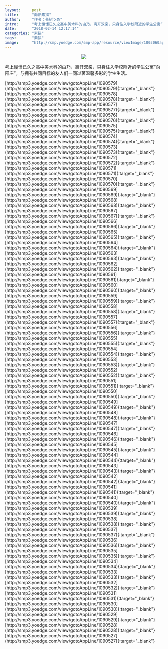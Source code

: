 ```yaml
---
layout:     post
title:      "向阳素描"
author:     "作者：苍树うめ"
intro:      "考上憧憬已久之高中美术科的由乃，离开双亲，只身住入学校附近的学生公寓“向阳庄”。与拥有共同目标的友人们一同过著温馨多彩的学生生活。"
date:       "2018-02-14 12:17:14"
categories: "素描"
tags:       "素描"
image:      "http://smp.yoedge.com/smp-app/resource/viewImage/1003060appline.png"
---
```

<div style="text-align: center">
<p><img src="http://smp.yoedge.com/smp-app/resource/viewImage/1003060appline.png"/></p>
</div>
<p class="post-meta">
<span>考上憧憬已久之高中美术科的由乃，离开双亲，只身住入学校附近的学生公寓“向阳庄”。与拥有共同目标的友人们一同过著温馨多彩的学生生活。</span>
</p>
[http://smp3.yoedge.com/view/gotoAppLine/1090579](http://smp3.yoedge.com/view/gotoAppLine/1090579){:target="_blank"}
[http://smp3.yoedge.com/view/gotoAppLine/1090578](http://smp3.yoedge.com/view/gotoAppLine/1090578){:target="_blank"}
[http://smp3.yoedge.com/view/gotoAppLine/1090577](http://smp3.yoedge.com/view/gotoAppLine/1090577){:target="_blank"}
[http://smp3.yoedge.com/view/gotoAppLine/1090576](http://smp3.yoedge.com/view/gotoAppLine/1090576){:target="_blank"}
[http://smp3.yoedge.com/view/gotoAppLine/1090575](http://smp3.yoedge.com/view/gotoAppLine/1090575){:target="_blank"}
[http://smp3.yoedge.com/view/gotoAppLine/1090574](http://smp3.yoedge.com/view/gotoAppLine/1090574){:target="_blank"}
[http://smp3.yoedge.com/view/gotoAppLine/1090573](http://smp3.yoedge.com/view/gotoAppLine/1090573){:target="_blank"}
[http://smp3.yoedge.com/view/gotoAppLine/1090572](http://smp3.yoedge.com/view/gotoAppLine/1090572){:target="_blank"}
[http://smp3.yoedge.com/view/gotoAppLine/1090571](http://smp3.yoedge.com/view/gotoAppLine/1090571){:target="_blank"}
[http://smp3.yoedge.com/view/gotoAppLine/1090570](http://smp3.yoedge.com/view/gotoAppLine/1090570){:target="_blank"}
[http://smp3.yoedge.com/view/gotoAppLine/1090569](http://smp3.yoedge.com/view/gotoAppLine/1090569){:target="_blank"}
[http://smp3.yoedge.com/view/gotoAppLine/1090568](http://smp3.yoedge.com/view/gotoAppLine/1090568){:target="_blank"}
[http://smp3.yoedge.com/view/gotoAppLine/1090567](http://smp3.yoedge.com/view/gotoAppLine/1090567){:target="_blank"}
[http://smp3.yoedge.com/view/gotoAppLine/1090566](http://smp3.yoedge.com/view/gotoAppLine/1090566){:target="_blank"}
[http://smp3.yoedge.com/view/gotoAppLine/1090565](http://smp3.yoedge.com/view/gotoAppLine/1090565){:target="_blank"}
[http://smp3.yoedge.com/view/gotoAppLine/1090564](http://smp3.yoedge.com/view/gotoAppLine/1090564){:target="_blank"}
[http://smp3.yoedge.com/view/gotoAppLine/1090563](http://smp3.yoedge.com/view/gotoAppLine/1090563){:target="_blank"}
[http://smp3.yoedge.com/view/gotoAppLine/1090562](http://smp3.yoedge.com/view/gotoAppLine/1090562){:target="_blank"}
[http://smp3.yoedge.com/view/gotoAppLine/1090561](http://smp3.yoedge.com/view/gotoAppLine/1090561){:target="_blank"}
[http://smp3.yoedge.com/view/gotoAppLine/1090560](http://smp3.yoedge.com/view/gotoAppLine/1090560){:target="_blank"}
[http://smp3.yoedge.com/view/gotoAppLine/1090559](http://smp3.yoedge.com/view/gotoAppLine/1090559){:target="_blank"}
[http://smp3.yoedge.com/view/gotoAppLine/1090558](http://smp3.yoedge.com/view/gotoAppLine/1090558){:target="_blank"}
[http://smp3.yoedge.com/view/gotoAppLine/1090557](http://smp3.yoedge.com/view/gotoAppLine/1090557){:target="_blank"}
[http://smp3.yoedge.com/view/gotoAppLine/1090556](http://smp3.yoedge.com/view/gotoAppLine/1090556){:target="_blank"}
[http://smp3.yoedge.com/view/gotoAppLine/1090555](http://smp3.yoedge.com/view/gotoAppLine/1090555){:target="_blank"}
[http://smp3.yoedge.com/view/gotoAppLine/1090554](http://smp3.yoedge.com/view/gotoAppLine/1090554){:target="_blank"}
[http://smp3.yoedge.com/view/gotoAppLine/1090553](http://smp3.yoedge.com/view/gotoAppLine/1090553){:target="_blank"}
[http://smp3.yoedge.com/view/gotoAppLine/1090552](http://smp3.yoedge.com/view/gotoAppLine/1090552){:target="_blank"}
[http://smp3.yoedge.com/view/gotoAppLine/1090551](http://smp3.yoedge.com/view/gotoAppLine/1090551){:target="_blank"}
[http://smp3.yoedge.com/view/gotoAppLine/1090550](http://smp3.yoedge.com/view/gotoAppLine/1090550){:target="_blank"}
[http://smp3.yoedge.com/view/gotoAppLine/1090549](http://smp3.yoedge.com/view/gotoAppLine/1090549){:target="_blank"}
[http://smp3.yoedge.com/view/gotoAppLine/1090548](http://smp3.yoedge.com/view/gotoAppLine/1090548){:target="_blank"}
[http://smp3.yoedge.com/view/gotoAppLine/1090547](http://smp3.yoedge.com/view/gotoAppLine/1090547){:target="_blank"}
[http://smp3.yoedge.com/view/gotoAppLine/1090546](http://smp3.yoedge.com/view/gotoAppLine/1090546){:target="_blank"}
[http://smp3.yoedge.com/view/gotoAppLine/1090545](http://smp3.yoedge.com/view/gotoAppLine/1090545){:target="_blank"}
[http://smp3.yoedge.com/view/gotoAppLine/1090544](http://smp3.yoedge.com/view/gotoAppLine/1090544){:target="_blank"}
[http://smp3.yoedge.com/view/gotoAppLine/1090543](http://smp3.yoedge.com/view/gotoAppLine/1090543){:target="_blank"}
[http://smp3.yoedge.com/view/gotoAppLine/1090542](http://smp3.yoedge.com/view/gotoAppLine/1090542){:target="_blank"}
[http://smp3.yoedge.com/view/gotoAppLine/1090541](http://smp3.yoedge.com/view/gotoAppLine/1090541){:target="_blank"}
[http://smp3.yoedge.com/view/gotoAppLine/1090540](http://smp3.yoedge.com/view/gotoAppLine/1090540){:target="_blank"}
[http://smp3.yoedge.com/view/gotoAppLine/1090539](http://smp3.yoedge.com/view/gotoAppLine/1090539){:target="_blank"}
[http://smp3.yoedge.com/view/gotoAppLine/1090538](http://smp3.yoedge.com/view/gotoAppLine/1090538){:target="_blank"}
[http://smp3.yoedge.com/view/gotoAppLine/1090537](http://smp3.yoedge.com/view/gotoAppLine/1090537){:target="_blank"}
[http://smp3.yoedge.com/view/gotoAppLine/1090536](http://smp3.yoedge.com/view/gotoAppLine/1090536){:target="_blank"}
[http://smp3.yoedge.com/view/gotoAppLine/1090535](http://smp3.yoedge.com/view/gotoAppLine/1090535){:target="_blank"}
[http://smp3.yoedge.com/view/gotoAppLine/1090534](http://smp3.yoedge.com/view/gotoAppLine/1090534){:target="_blank"}
[http://smp3.yoedge.com/view/gotoAppLine/1090533](http://smp3.yoedge.com/view/gotoAppLine/1090533){:target="_blank"}
[http://smp3.yoedge.com/view/gotoAppLine/1090532](http://smp3.yoedge.com/view/gotoAppLine/1090532){:target="_blank"}
[http://smp3.yoedge.com/view/gotoAppLine/1090531](http://smp3.yoedge.com/view/gotoAppLine/1090531){:target="_blank"}
[http://smp3.yoedge.com/view/gotoAppLine/1090530](http://smp3.yoedge.com/view/gotoAppLine/1090530){:target="_blank"}
[http://smp3.yoedge.com/view/gotoAppLine/1090529](http://smp3.yoedge.com/view/gotoAppLine/1090529){:target="_blank"}
[http://smp3.yoedge.com/view/gotoAppLine/1090528](http://smp3.yoedge.com/view/gotoAppLine/1090528){:target="_blank"}
[http://smp3.yoedge.com/view/gotoAppLine/1090527](http://smp3.yoedge.com/view/gotoAppLine/1090527){:target="_blank"}


